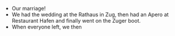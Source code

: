 - Our marriage!
- We had the wedding at the Rathaus in Zug, then had an Apero at Restaurant Hafen and finally went on the Zuger boot.
- When everyone left, we then